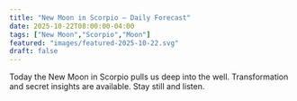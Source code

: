 ```yaml
---
title: "New Moon in Scorpio — Daily Forecast"
date: 2025-10-22T08:00:00-04:00
tags: ["New Moon","Scorpio","Moon"]
featured: "images/featured-2025-10-22.svg"
draft: false
---
```


Today the New Moon in Scorpio pulls us deep into the well. Transformation and secret insights are available. Stay still and listen.
